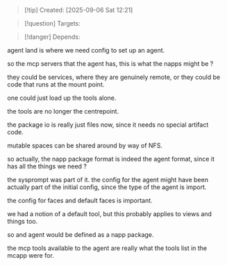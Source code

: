 
>[!tip] Created: [2025-09-06 Sat 12:21]

>[!question] Targets: 

>[!danger] Depends: 

agent land is where we need config to set up an agent.

so the mcp servers that the agent has, this is what the napps might be ?

they could be services, where they are genuinely remote, or they could be code that runs at the mount point.

one could just load up the tools alone.

the tools are no longer the centrepoint.

the package io is really just files now, since it needs no special artifact code.

mutable spaces can be shared around by way of NFS.

so actually, the napp package format is indeed the agent format, since it has all the things we need ?

the sysprompt was part of it.
the config for the agent might have been actually part of the initial config, since the type of the agent is import.

the config for faces and default faces is important.

we had a notion of a default tool, but this probably applies to views and things too.

so and agent would be defined as a napp package.

the mcp tools available to the agent are really what the tools list in the mcapp were for.